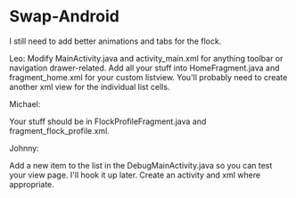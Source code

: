 # Swap-Android

I still need to add better animations and tabs for the flock. 

Leo: 
Modify MainActivity.java and activity_main.xml for anything toolbar or navigation drawer-related. Add all your stuff into HomeFragment.java and fragment_home.xml for your custom listview. You'll probably need to create another xml view for the individual list cells. 

Michael:

Your stuff should be in FlockProfileFragment.java and fragment_flock_profile.xml. 

Johnny: 

Add a new item to the list in the DebugMainActivity.java so you can test your view page. I'll hook it up later. Create an activity and xml where appropriate. 
